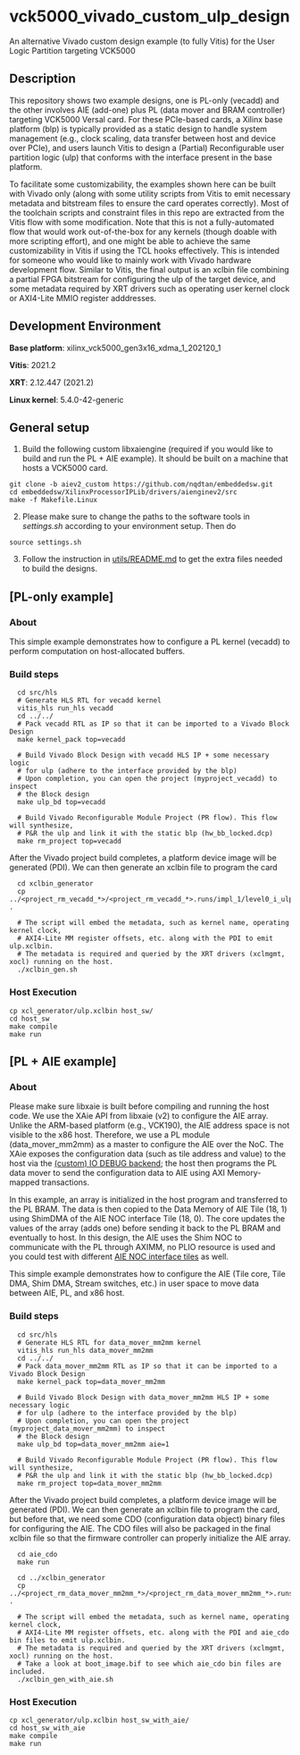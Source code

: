 # vck5000_vivado_custom_ulp_design
An alternative Vivado custom design example (to fully Vitis) for the User Logic Partition targeting VCK5000

## Description

This repository shows two example designs, one is PL-only (vecadd) and the other involves AIE (add-one) plus PL (data mover and BRAM controller) targeting VCK5000 Versal card. For these PCIe-based cards, a Xilinx base platform (blp) is typically provided as a static design to handle system management (e.g., clock scaling, data transfer between host and device over PCIe), and users launch Vitis to design a (Partial) Reconfigurable user partition logic (ulp) that conforms with the interface present in the base platform.

To facilitate some customizability, the examples shown here can be built with Vivado only (along with some utility scripts from Vitis to emit necessary metadata and bitstream files to ensure the card operates correctly). Most of the toolchain scripts and constraint files in this repo are extracted from the Vitis flow with some modification. Note that this is not a fully-automated flow that would work out-of-the-box for any kernels (though doable with more scripting effort), and one might be able to achieve the same customizability in Vitis if using the TCL hooks effectively. This is intended for someone who would like to mainly work with Vivado hardware development flow. Similar to Vitis, the final output is an xclbin file combining a partial FPGA bitstream for configuring the ulp of the target device, and some metadata required by XRT drivers such as operating user kernel clock or AXI4-Lite MMIO register adddresses.

## Development Environment

**Base platform**: xilinx_vck5000_gen3x16_xdma_1_202120_1

**Vitis**: 2021.2

**XRT**: 2.12.447 (2021.2)

**Linux kernel**: 5.4.0-42-generic

## General setup
1. Build the following custom libxaiengine (required if you would like to build and run the PL + AIE example). It should be built on a machine that hosts a VCK5000 card.

```
git clone -b aiev2_custom https://github.com/nqdtan/embeddedsw.git
cd embeddedsw/XilinxProcessorIPLib/drivers/aienginev2/src
make -f Makefile.Linux
```

2. Please make sure to change the paths to the software tools in *settings.sh* according to your environment setup. Then do

```
source settings.sh
```

3. Follow the instruction in [utils/README.md](https://github.com/nqdtan/vck5000_vivado_custom_ulp_design/tree/main/utils) to get the extra files needed to build the designs.

## [PL-only example]

### About

This simple example demonstrates how to configure a PL kernel (vecadd) to perform computation on host-allocated buffers.

### Build steps

```
  cd src/hls
  # Generate HLS RTL for vecadd kernel
  vitis_hls run_hls vecadd
  cd ../../
  # Pack vecadd RTL as IP so that it can be imported to a Vivado Block Design
  make kernel_pack top=vecadd
  
  # Build Vivado Block Design with vecadd HLS IP + some necessary logic
  # for ulp (adhere to the interface provided by the blp)
  # Upon completion, you can open the project (myproject_vecadd) to inspect
  # the Block design
  make ulp_bd top=vecadd
  
  # Build Vivado Reconfigurable Module Project (PR flow). This flow will synthesize,
  # P&R the ulp and link it with the static blp (hw_bb_locked.dcp)
  make rm_project top=vecadd
```

After the Vivado project build completes, a platform device image will be generated (PDI). We can then generate an xclbin file to program the card

```
  cd xclbin_generator
  cp ../<project_rm_vecadd_*>/<project_rm_vecadd_*>.runs/impl_1/level0_i_ulp_my_rm_partial.pdi .
  
  # The script will embed the metadata, such as kernel name, operating kernel clock,
  # AXI4-Lite MM register offsets, etc. along with the PDI to emit ulp.xclbin.
  # The metadata is required and queried by the XRT drivers (xclmgmt, xocl) running on the host.
  ./xclbin_gen.sh
```

### Host Execution

```
cp xcl_generator/ulp.xclbin host_sw/
cd host_sw
make compile
make run
```

## [PL + AIE example]

### About

Please make sure libxaie is built before compiling and running the host code. We use the XAie API from libxaie (v2) to configure the AIE array. Unlike the ARM-based platform (e.g., VCK190), the AIE address space is not visible to the x86 host. Therefore, we use a PL module (data_mover_mm2mm) as a master to configure the AIE over the NoC. The XAie exposes the configuration data (such as tile address and value) to the host via the [(custom) IO DEBUG backend](https://github.com/nqdtan/embeddedsw/blob/aiev2_custom/XilinxProcessorIPLib/drivers/aienginev2/src/io_backend/ext/xaie_debug.c); the host then programs the PL data mover to send the configuration data to AIE using AXI Memory-mapped transactions.

In this example, an array is initialized in the host program and transferred to the PL BRAM. The data is then copied to the Data Memory of AIE Tile (18, 1) using ShimDMA of the AIE NOC interface Tile (18, 0). The core updates the values of the array (adds one) before sending it back to the PL BRAM and eventually to host. In this design, the AIE uses the Shim NOC to communicate with the PL through AXIMM, no PLIO resource is used and you could test with different [AIE NOC interface tiles](https://docs.xilinx.com/r/en-US/am009-versal-ai-engine/AI-Engine-Array-Interface-Architecture) as well.

This simple example demonstrates how to configure the AIE (Tile core, Tile DMA, Shim DMA, Stream switches, etc.) in user space to move data between AIE, PL, and x86 host.

### Build steps

```
  cd src/hls
  # Generate HLS RTL for data_mover_mm2mm kernel
  vitis_hls run_hls data_mover_mm2mm
  cd ../../
  # Pack data_mover_mm2mm RTL as IP so that it can be imported to a Vivado Block Design
  make kernel_pack top=data_mover_mm2mm
  
  # Build Vivado Block Design with data_mover_mm2mm HLS IP + some necessary logic
  # for ulp (adhere to the interface provided by the blp)
  # Upon completion, you can open the project (myproject_data_mover_mm2mm) to inspect
  # the Block design
  make ulp_bd top=data_mover_mm2mm aie=1
  
  # Build Vivado Reconfigurable Module Project (PR flow). This flow will synthesize,
  # P&R the ulp and link it with the static blp (hw_bb_locked.dcp)
  make rm_project top=data_mover_mm2mm
```

After the Vivado project build completes, a platform device image will be generated (PDI). We can then generate an xclbin file to program the card, but before that, we need some CDO (configuration data object) binary files for configuring the AIE. The CDO files will also be packaged in the final xclbin file so that the firmware controller can properly initialize the AIE array.

```
  cd aie_cdo
  make run
  
  cd ../xclbin_generator
  cp ../<project_rm_data_mover_mm2mm_*>/<project_rm_data_mover_mm2mm_*>.runs/impl_1/level0_i_ulp_my_rm_partial.pdi .
  
  # The script will embed the metadata, such as kernel name, operating kernel clock,
  # AXI4-Lite MM register offsets, etc. along with the PDI and aie_cdo bin files to emit ulp.xclbin.
  # The metadata is required and queried by the XRT drivers (xclmgmt, xocl) running on the host.
  # Take a look at boot_image.bif to see which aie_cdo bin files are included.
  ./xclbin_gen_with_aie.sh
```

### Host Execution

```
cp xcl_generator/ulp.xclbin host_sw_with_aie/
cd host_sw_with_aie
make compile
make run
```
